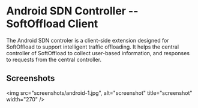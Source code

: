 # Android SDN Controller -- SoftOffload Client

The Android SDN controler is a client-side extension designed for SoftOffload to support intelligent traffic offloading. It helps the central controller of SoftOffload to collect user-based information, and responses to requests from the central controller.

## Screenshots

<img src="screenshots/android-1.jpg", alt="screenshot" title="screenshot" width="270" />